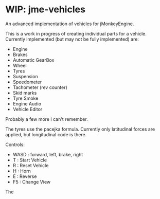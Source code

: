 WIP: jme-vehicles
===

An advanced implementation of vehicles for jMonkeyEngine.

This is a work in progress of creating individual parts for a vehicle. Currently implemented (but may not be fully implemented) are:

- Engine
- Brakes
- Automatic GearBox
- Wheel
- Tyres
- Suspension
- Speedometer
- Tachometer (rev counter)
- Skid marks
- Tyre Smoke
- Engine Audio
- Vehicle Editor

Probably a few more I can't remember.

The tyres use the pacejka formula. Currently only latitudinal forces are applied, but longitudinal code is there.

Controls:

- WASD : forward, left, brake, right
- T : Start Vehicle
- R : Reset Vehicle
- H : Horn
- E : Reverse
- F5 : Change View

The 